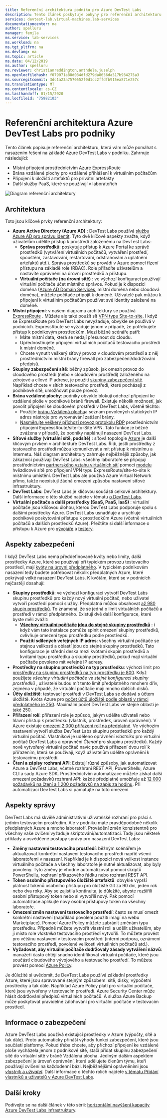 ```yaml
---
title: Referenční architektura podniku pro Azure DevTest Labs
description: Tento článek poskytuje pokyny pro referenční architekturu pro Azure DevTest Labs v podniku.
services: devtest-lab,virtual-machines,lab-services
documentationcenter: na
author: spelluru
manager: femila
ms.service: lab-services
ms.workload: na
ms.tgt_pltfrm: na
ms.devlang: na
ms.topic: article
ms.date: 04/12/2019
ms.author: spelluru
ms.reviewer: christianreddington,anthdela,juselph
ms.openlocfilehash: f079071a88d034dfd279da8656da517b934275a3
ms.sourcegitcommit: 3dc1a23a7570552f0d1cc2ffdfb915ea871e257c
ms.translationtype: MT
ms.contentlocale: cs-CZ
ms.lasthandoff: 01/15/2020
ms.locfileid: "75982103"
---
```

# <a name="azure-devtest-labs-reference-architecture-for-enterprises"></a>Referenční architektura Azure DevTest Labs pro podniky
Tento článek popisuje referenční architekturu, která vám může pomáhat s nasazením řešení na základě Azure DevTest Labs v podniku. Zahrnuje následující:
- Místní připojení prostřednictvím Azure ExpressRoute
- Brána vzdálené plochy pro vzdálené přihlášení k virtuálním počítačům
- Připojení k úložišti artefaktů pro privátní artefakty
- Další služby PaaS, které se používají v laboratořích

![Diagram referenční architektury](./media/devtest-lab-reference-architecture/reference-architecture.png)

## <a name="architecture"></a>Architektura
Toto jsou klíčové prvky referenční architektury:

- **Azure Active Directory (Azure AD)** : DevTest Labs používá [službu Azure AD pro správu identit](../active-directory/fundamentals/active-directory-whatis.md). Tyto dvě klíčové aspekty zvažte, když uživatelům udělíte přístup k prostředí založenému na DevTest Labs:
    - **Správa prostředků**: poskytuje přístup k Azure Portal ke správě prostředků (vytváření virtuálních počítačů, vytváření prostředí, spouštění, zastavování, restartování, odstraňování a uplatnění artefaktů atd.). Správa prostředků se provádí v Azure pomocí řízení přístupu na základě role (RBAC). Role přiřadíte uživatelům a nastavíte oprávnění na úrovni prostředků a přístupu.
    - **Virtuální počítače (na úrovni sítě)** : ve výchozí konfiguraci používají virtuální počítače účet místního správce. Pokud je k dispozici doména ([Azure AD Domain Services](../active-directory-domain-services/overview.md), místní doména nebo cloudová doména), můžete počítače připojit k doméně. Uživatelé pak můžou k připojení k virtuálním počítačům používat své identity založené na doméně.
- **Místní připojení**: v našem diagramu architektury se používá [ExpressRoute](../expressroute/expressroute-introduction.md) . Můžete ale také použít síť [VPN typu Site-to-site](../vpn-gateway/vpn-gateway-about-vpn-gateway-settings.md). I když se ExpressRoute pro DevTest Labs nevyžaduje, obvykle se používá v podnicích. ExpressRoute se vyžaduje jenom v případě, že potřebujete přístup k podnikovým prostředkům. Mezi běžné scénáře patří:
    - Máte místní data, která se nedají přesunout do cloudu.
    - Upřednostňujete připojení virtuálních počítačů testovacího prostředí k místní doméně.
    - Chcete vynutit veškerý síťový provoz v cloudovém prostředí a z něj prostřednictvím místní brány firewall pro zabezpečení/dodržování předpisů.
- **Skupiny zabezpečení sítě**: běžný způsob, jak omezit provoz do cloudového prostředí (nebo v cloudovém prostředí) založeného na zdrojové a cílové IP adrese, je použití [skupiny zabezpečení sítě](../virtual-network/security-overview.md). Například chcete v sítích testovacího prostředí, které pocházejí z podnikové sítě, umožňovat pouze provoz.
- **Brána vzdálené plochy**: podniky obvykle blokují odchozí připojení ke vzdálené ploše v podnikové bráně firewall. Existuje několik možností, jak povolit připojení ke cloudovém prostředí v DevTest Labs, včetně těchto:
  - Použijte [bránu Vzdálená plocha](/windows-server/remote/remote-desktop-services/desktop-hosting-logical-architecture)a seznam povolených statických IP adres nástroje pro vyrovnávání zatížení brány.
  - [Nasměrujte veškerý příchozí provoz protokolu RDP](../vpn-gateway/vpn-gateway-forced-tunneling-rm.md) prostřednictvím připojení ExpressRoute/site-to-Site VPN. Tato funkce je běžně zvážena v případě, že podniky naplánují nasazení DevTest Labs.
- **Síťové služby (virtuální sítě, podsítě)** : síťová topologie [Azure](../networking/networking-overview.md) je další klíčovým prvkem v architektuře DevTest Labs. Řídí, jestli prostředky z testovacího prostředí můžou komunikovat a mít přístup k místnímu a Internetu. Náš diagram architektury zahrnuje nejběžnější způsoby, jak zákazníci používají DevTest Labs: všechny laboratoře se připojují prostřednictvím [partnerského vztahu virtuálních sítí](../virtual-network/virtual-network-peering-overview.md) pomocí [modelu](/azure/architecture/reference-architectures/hybrid-networking/hub-spoke) hvězdicové sítě pro připojení VPN typu ExpressRoute/site-to-site k místnímu umístění. DevTest Labs ale používá Azure Virtual Network přímo, takže neexistují žádná omezení způsobu nastavení síťové infrastruktury.
- **DevTest Labs**: DevTest Labs je klíčovou součástí celkové architektury. Další informace o této službě najdete v tématu [o DevTest Labs](devtest-lab-overview.md).
- **Virtuální počítače a další prostředky (SaaS, PaaS, IaaS)** : virtuální počítače jsou klíčovou úlohou, kterou DevTest Labs podporuje spolu s dalšími prostředky Azure. DevTest Labs usnadňuje a urychluje podnikové poskytování přístupu k prostředkům Azure (včetně virtuálních počítačů a dalších prostředků Azure). Přečtěte si další informace o přístupu k Azure pro [vývojáře](devtest-lab-developer-lab.md) a [testery](devtest-lab-test-env.md).

## <a name="scalability-considerations"></a>Aspekty zabezpečení
I když DevTest Labs nemá předdefinované kvóty nebo limity, další prostředky Azure, které se používají při typickém provozu testovacího prostředí, mají [kvóty na úrovni předplatného](../azure-resource-manager/management/azure-subscription-service-limits.md). V typickém podnikovém nasazení tedy budete potřebovat několik předplatných Azure, které pokrývají velké nasazení DevTest Labs. K kvótám, které se v podnicích nejčastěji dosahují:

- **Skupiny prostředků**: ve výchozí konfiguraci vytvoří DevTest Labs skupinu prostředků pro každý nový virtuální počítač, nebo uživatel vytvoří prostředí pomocí služby. Předplatná můžou obsahovat [až 980 skupin prostředků](../azure-resource-manager/management/azure-subscription-service-limits.md#subscription-limits---azure-resource-manager). To znamená, že se jedná o limit virtuálních počítačů a prostředí v rámci předplatného. Existují dvě další konfigurace, které byste měli zvážit:
    - **[Všechny virtuální počítače jdou do stejné skupiny prostředků](resource-group-control.md)** : i když vám tato instalace pomůže splnit omezení skupiny prostředků, ovlivňuje omezení typu prostředku podle prostředků.
    - **Použití sdílených veřejných IP adres**: všechny virtuální počítače se stejnou velikostí a oblastí jdou do stejné skupiny prostředků. Tato konfigurace je střední deska mezi kvótami skupin prostředků a kvótami typu prostředku a skupiny prostředků, pokud mají virtuální počítače povoleno mít veřejné IP adresy.
- **Prostředky na skupinu prostředků na typ prostředku**: výchozí limit pro [prostředky na skupinu prostředků na typ prostředku je 800](../azure-resource-manager/management/azure-subscription-service-limits.md#resource-group-limits).  Když použijete *všechny virtuální počítače ve stejné konfiguraci skupiny prostředků* , uživatelé budou mít tento limit předplatného mnohem dřív, zejména v případě, že virtuální počítače mají mnoho dalších disků.
- **Účty úložiště**: testovací prostředí v DevTest Labs se dodává s účtem úložiště. Kvóta Azure pro [počet účtů úložiště podle oblasti v rámci předplatného je 250](../azure-resource-manager/management/azure-subscription-service-limits.md#storage-limits). Maximální počet DevTest Labs ve stejné oblasti je také 250.
- **Přiřazení rolí**: přiřazení role je způsob, jakým udělíte uživateli nebo hlavní přístup k prostředku (vlastník, prostředek, úroveň oprávnění). V Azure existuje [omezení 2 000 přiřazení rolí na předplatné](../azure-resource-manager/management/azure-subscription-service-limits.md#role-based-access-control-limits). Ve výchozím nastavení vytvoří služba DevTest Labs skupinu prostředků pro každý virtuální počítač. Vlastníkovi je uděleno oprávnění *vlastníka* pro virtuální počítač DevTest Labs a oprávnění *Čtenář* pro skupinu prostředků. Každý nově vytvořený virtuální počítač navíc používá přiřazení dvou rolí k přiřazením, která se používají, když uživatelům udělíte oprávnění k testovacímu prostředí.
- **Čtení a zápisy rozhraní API**: Existují různé způsoby, jak automatizovat Azure a DevTest Labs, včetně rozhraní REST API, PowerShellu, Azure CLI a sady Azure SDK. Prostřednictvím automatizace můžete získat další omezení požadavků rozhraní API: každé předplatné umožňuje až [12 000 požadavků na čtení a 1 200 požadavků na zápis za hodinu](../azure-resource-manager/management/request-limits-and-throttling.md). Při automatizaci DevTest Labs si pamatujte na toto omezení.

## <a name="manageability-considerations"></a>Aspekty správy
DevTest Labs má skvělé administrativní uživatelské rozhraní pro práci s jedním testovacím prostředím. Ale v podniku máte pravděpodobně několik předplatných Azure a mnoho laboratoří. Provádění změn konzistentně pro všechny vaše cvičení vyžaduje skriptování/automatizaci. Tady jsou některé příklady a osvědčené postupy správy pro nasazení DevTest Labs:

- **Změny nastavení testovacího prostředí**: běžným scénářem je aktualizovat konkrétní nastavení testovacího prostředí napříč všemi laboratořemi v nasazení. Například je k dispozici nová velikost instance virtuálního počítače a všechny laboratoře je nutné aktualizovat, aby byly povoleny. Tyto změny je vhodné automatizovat pomocí skriptů PowerShellu, rozhraní příkazového řádku nebo rozhraní REST API.  
- **Token osobního přístupového úložiště artefaktů**: obvykle vyprší platnost tokenů osobního přístupu pro úložiště Git za 90 dní, jeden rok nebo dva roky. Aby se zajistila kontinuita, je důležité, abyste rozšířili osobní přístupový token nebo si vytvořili nový. Pak pomocí automatizace aplikujte nový osobní přístupový token na všechny laboratoře.
- **Omezení změn nastavení testovacího prostředí**: často se musí omezit konkrétní nastavení (například povolení použití imagí na webu Marketplace). Pomocí Azure Policy můžete zabránit změnám typu prostředku. Případně můžete vytvořit vlastní roli a udělit uživatelům, aby ji místo role *vlastníka* testovacího prostředí vytvořili. To můžete provést pro většinu nastavení v testovacím prostředí (interní podpora, oznámení testovacího prostředí, povolené velikosti virtuálních počítačů atd.).
- **Vyžadovat, aby virtuální počítače dodržovaly zásady vytváření názvů**: manažeři často chtějí snadno identifikovat virtuální počítače, které jsou součástí cloudového vývojového a testovacího prostředí. To můžete provést pomocí [Azure Policy](https://github.com/Azure/azure-policy/tree/master/samples/TextPatterns/allow-multiple-name-patterns).

Je důležité si uvědomit, že DevTest Labs používá základní prostředky Azure, které jsou spravované stejným způsobem: sítě, disky, výpočetní prostředky a tak dále. Například Azure Policy platí pro virtuální počítače, které jsou vytvořeny v testovacím prostředí. Azure Security Center může hlásit dodržování předpisů virtuálních počítačů. A služba Azure Backup může poskytovat pravidelné zálohování pro virtuální počítače v testovacím prostředí.

## <a name="security-considerations"></a>Informace o zabezpečení
Azure DevTest Labs používá existující prostředky v Azure (výpočty, sítě a tak dále). Proto automaticky přináší výhody funkcí zabezpečení, které jsou součástí platformy. Pokud třeba chcete, aby příchozí připojení ke vzdálené ploše vycházela jenom z podnikové sítě, stačí přidat skupinu zabezpečení sítě do virtuální sítě v bráně Vzdálená plocha. Jediným dalším aspektem zabezpečení je úroveň oprávnění, která udělujete členům týmu, kteří používají cvičení na každodenní bázi. Nejběžnějšími oprávněními jsou [ *vlastník* a *uživatel*](devtest-lab-add-devtest-user.md). Další informace o těchto rolích najdete [v tématu Přidání vlastníků a uživatelů v Azure DevTest Labs](devtest-lab-add-devtest-user.md).

## <a name="next-steps"></a>Další kroky
Podívejte se na další článek v této sérii: [horizontální navýšení kapacity Azure DevTest Labs infrastruktury](devtest-lab-guidance-scale.md).
